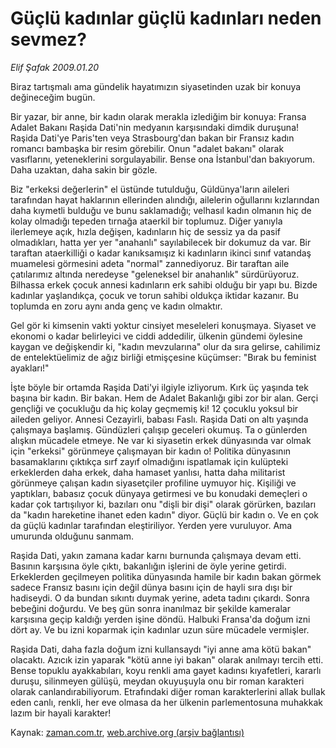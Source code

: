 # Güçlü kadınlar güçlü kadınları neden sevmez?

*Elif Şafak 2009.01.20*

<tr><td class="metin" colspan="2" style="padding-top: 20px; padding-left: 5px; padding-right: 10px;">Biraz tartışmalı ama gündelik hayatımızın siyasetinden uzak bir konuya değineceğim bugün.</td></tr><tr><td class="metin" colspan="2" style="padding-top: 20px; padding-left: 5px; padding-right: 10px;"><p> Bir yazar, bir anne, bir kadın olarak merakla izlediğim bir konuya: Fransa Adalet Bakanı Raşida Dati'nin medyanın karşısındaki dimdik duruşuna! Raşida Dati'ye Paris'ten veya Strasbourg'dan bakan bir Fransız kadın romancı bambaşka bir resim görebilir. Onun "adalet bakanı" olarak vasıflarını, yeteneklerini sorgulayabilir. Bense ona İstanbul'dan bakıyorum. Daha uzaktan, daha sakin bir gözle. 
<p>Biz "erkeksi değerlerin" el üstünde tutulduğu, Güldünya'ların aileleri tarafından hayat haklarının ellerinden alındığı, ailelerin oğullarını kızlarından daha kıymetli bulduğu ve bunu saklamadığı; velhasıl kadın olmanın hiç de kolay olmadığı tepeden tırnağa ataerkil bir toplumuz. Diğer yanıyla ilerlemeye açık, hızla değişen, kadınların hiç de sessiz ya da pasif olmadıkları, hatta yer yer "anahanlı" sayılabilecek bir dokumuz da var. Bir taraftan ataerkilliği o kadar kanıksamışız ki kadınların ikinci sınıf vatandaş muamelesi görmesini adeta "normal" zannediyoruz. Bir taraftan aile çatılarımız altında neredeyse "geleneksel bir anahanlık" sürdürüyoruz. Bilhassa erkek çocuk annesi kadınların erk sahibi olduğu bir yapı bu. Bizde kadınlar yaşlandıkça, çocuk ve torun sahibi oldukça iktidar kazanır. Bu toplumda en zoru aynı anda genç ve kadın olmaktır.
<p>Gel gör ki kimsenin vakti yoktur cinsiyet meseleleri konuşmaya. Siyaset ve ekonomi o kadar belirleyici ve ciddi addedilir, ülkenin gündemi öylesine kaygan ve değişkendir ki, "kadın mevzularına" olur da sıra gelirse, cahilimiz de entelektüelimiz de ağız birliği etmişçesine küçümser: "Bırak bu feminist ayakları!" 
<p>İşte böyle bir ortamda Raşida Dati'yi ilgiyle izliyorum. Kırk üç yaşında tek başına bir kadın. Bir bakan. Hem de Adalet Bakanlığı gibi zor bir alan. Gerçi gençliği ve çocukluğu da hiç kolay geçmemiş ki! 12 çocuklu yoksul bir aileden geliyor. Annesi Cezayirli, babası Faslı. Raşida Dati on altı yaşında çalışmaya başlamış. Gündüzleri çalışıp geceleri okumuş. Ta o günlerden alışkın mücadele etmeye. Ne var ki siyasetin erkek dünyasında var olmak için "erkeksi" görünmeye çalışmayan bir kadın o! Politika dünyasının basamaklarını çıktıkça sırf zayıf olmadığını ispatlamak için kulüpteki erkeklerden daha erkek, daha hamaset yanlısı, hatta daha militarist görünmeye çalışan kadın siyasetçiler profiline uymuyor hiç. Kişiliği ve yaptıkları, babasız çocuk dünyaya getirmesi ve bu konudaki demeçleri o kadar çok tartışılıyor ki, bazıları onu "dişli bir dişi" olarak görürken, bazıları da "kadın hareketine ihanet eden kadın" diyor. Güçlü bir kadın o. Ve en çok da güçlü kadınlar tarafından eleştiriliyor. Yerden yere vuruluyor. Ama umurunda olduğunu sanmam. 
<p>Raşida Dati, yakın zamana kadar karnı burnunda çalışmaya devam etti. Basının karşısına öyle çıktı, bakanlığın işlerini de öyle yerine getirdi. Erkeklerden geçilmeyen politika dünyasında hamile bir kadın bakan görmek sadece Fransız basını için değil dünya basını için de hayli sıra dışı bir hadiseydi. O da bundan sıkıntı duymak yerine, adeta tadını çıkardı. Sonra bebeğini doğurdu. Ve beş gün sonra inanılmaz bir şekilde kameralar karşısına geçip kaldığı yerden işine döndü. Halbuki Fransa'da doğum izni dört ay. Ve bu izni koparmak için kadınlar uzun süre mücadele vermişler. 
<p>Raşida Dati, daha fazla doğum izni kullansaydı "iyi anne ama kötü bakan" olacaktı. Azıcık izin yaparak "kötü anne iyi bakan" olarak anılmayı tercih etti. Bense topuklu ayakkabıları, koyu renkli ama gayet kadınsı kıyafetleri, kararlı duruşu, silinmeyen gülüşü, meydan okuyuşuyla onu bir roman karakteri olarak canlandırabiliyorum. Etrafındaki diğer roman karakterlerini allak bullak eden canlı, renkli, her eve olmasa da her ülkenin parlementosuna muhakkak lazım bir hayali karakter!<br/></p></p></p></p></p></p></td></tr>

Kaynak: [zaman.com.tr](http://zaman.com.tr/yazar.do?yazino=805693), [web.archive.org (arşiv bağlantısı)](http://web.archive.org/web/20090204183845/http://zaman.com.tr:80/yazar.do?yazino=805693)
